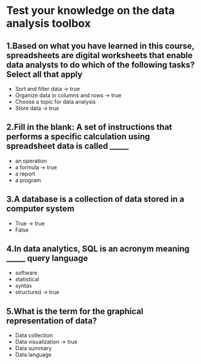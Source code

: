 # Test your knowledge on the data analysis toolbox

## 1.Based on what you have learned in this course, spreadsheets are digital worksheets that enable data analysts to do which of the following tasks? Select all that apply

- Sort and filter data -> true
- Organize data in columns and rows -> true
- Choose a topic for data analysis
- Store data -> true

## 2.Fill in the blank: A set of instructions that performs a specific calculation using spreadsheet data is called _____

- an operation
- a formula -> true
- a report
- a program

## 3.A database is a collection of data stored in a computer system

- True -> true
- False

## 4.In data analytics, SQL is an acronym meaning _____ query language

- software
- statistical
- syntax
- structured -> true

## 5.What is the term for the graphical representation of data?

- Data collection
- Data visualization -> true
- Data summary
- Data language
